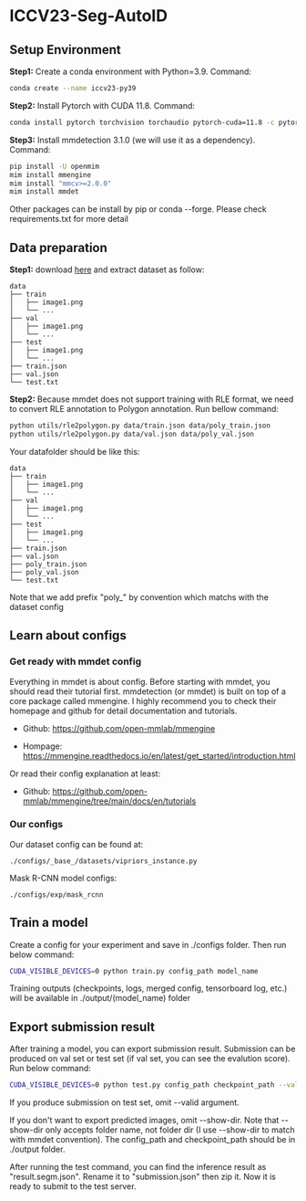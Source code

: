 # ICCV23-Seg-AutoID

## Setup Environment

**Step1:** Create a conda environment with Python=3.9. Command:

```bash
conda create --name iccv23-py39
```

**Step2:** Install Pytorch with CUDA 11.8. Command:

```bash
conda install pytorch torchvision torchaudio pytorch-cuda=11.8 -c pytorch -c nvidia
```

**Step3:** Install mmdetection 3.1.0 (we will use it as a dependency). Command:

```bash
pip install -U openmim
mim install mmengine
mim install "mmcv>=2.0.0"
mim install mmdet
```

Other packages can be install by pip or conda --forge. Please check requirements.txt for more detail

## Data preparation

**Step1:** download [here](https://drive.google.com/file/d/1wf_-XuGnrMO4-PEpxtbvGuzEzjAwsgUy/view?usp=drive_link) and extract dataset as follow:

```text
data
├── train
│   ├── image1.png
│   └── ...
├── val
│   ├── image1.png
│   └── ...
├── test
│   ├── image1.png
│   └── ...
├── train.json
├── val.json
└── test.txt
```

**Step2:** Because mmdet does not support training with RLE format, we need to convert RLE annotation to Polygon annotation. Run bellow command:

```bash
python utils/rle2polygon.py data/train.json data/poly_train.json
python utils/rle2polygon.py data/val.json data/poly_val.json
```

Your datafolder should be like this:

```text
data
├── train
│   ├── image1.png
│   └── ...
├── val
│   ├── image1.png
│   └── ...
├── test
│   ├── image1.png
│   └── ...
├── train.json
├── val.json
├── poly_train.json
├── poly_val.json
└── test.txt
```

Note that we add prefix "poly_" by convention which matchs with the dataset config

## Learn about configs

### Get ready with mmdet config

Everything in mmdet is about config. Before starting with mmdet, you should read their tutorial first. mmdetection (or mmdet) is built on top of a core package called mmengine. I highly recommend you to check their homepage and github for detail documentation and tutorials.

- Github: <https://github.com/open-mmlab/mmengine>

- Hompage: <https://mmengine.readthedocs.io/en/latest/get_started/introduction.html>

Or read their config explanation at least:

- Github: <https://github.com/open-mmlab/mmengine/tree/main/docs/en/tutorials>

### Our configs

Our dataset config can be found at:

```text
./configs/_base_/datasets/vipriors_instance.py
```

Mask R-CNN model configs:

```text
./configs/exp/mask_rcnn
```

## Train a model

Create a config for your experiment and save in ./configs folder. Then run below command:

```bash
CUDA_VISIBLE_DEVICES=0 python train.py config_path model_name
```

Training outputs (checkpoints, logs, merged config, tensorboard log, etc.) will be available in ./output/(model_name) folder

## Export submission result

After training a model, you can export submission result. Submission can be produced on val set or test set (if val set, you can see the evalution score). Run below command:

```bash
CUDA_VISIBLE_DEVICES=0 python test.py config_path checkpoint_path --valid --show-dir predicted_imgs_folder_name
```

If you produce submission on test set, omit --valid argument.

If you don't want to export predicted images, omit --show-dir. Note that --show-dir only accepts folder name, not folder dir (I use --show-dir to match with mmdet convention). The config_path and checkpoint_path should be in ./output folder.

After running the test command, you can find the inference result as "result.segm.json". Rename it to "submission.json" then zip it. Now it is ready to submit to the test server.
